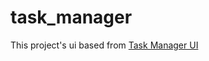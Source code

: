 # task_manager

This project's ui based from [Task Manager UI](https://dribbble.com/shots/10951333-Task-Planner-App/attachments/2566966?mode=media)

